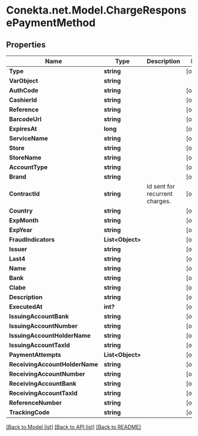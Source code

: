 # Conekta.net.Model.ChargeResponsePaymentMethod

## Properties

Name | Type | Description | Notes
------------ | ------------- | ------------- | -------------
**Type** | **string** |  | [optional] 
**VarObject** | **string** |  | 
**AuthCode** | **string** |  | [optional] 
**CashierId** | **string** |  | [optional] 
**Reference** | **string** |  | [optional] 
**BarcodeUrl** | **string** |  | [optional] 
**ExpiresAt** | **long** |  | [optional] 
**ServiceName** | **string** |  | [optional] 
**Store** | **string** |  | [optional] 
**StoreName** | **string** |  | [optional] 
**AccountType** | **string** |  | [optional] 
**Brand** | **string** |  | [optional] 
**ContractId** | **string** | Id sent for recurrent charges. | [optional] 
**Country** | **string** |  | [optional] 
**ExpMonth** | **string** |  | [optional] 
**ExpYear** | **string** |  | [optional] 
**FraudIndicators** | **List&lt;Object&gt;** |  | [optional] 
**Issuer** | **string** |  | [optional] 
**Last4** | **string** |  | [optional] 
**Name** | **string** |  | [optional] 
**Bank** | **string** |  | [optional] 
**Clabe** | **string** |  | [optional] 
**Description** | **string** |  | [optional] 
**ExecutedAt** | **int?** |  | [optional] 
**IssuingAccountBank** | **string** |  | [optional] 
**IssuingAccountNumber** | **string** |  | [optional] 
**IssuingAccountHolderName** | **string** |  | [optional] 
**IssuingAccountTaxId** | **string** |  | [optional] 
**PaymentAttempts** | **List&lt;Object&gt;** |  | [optional] 
**ReceivingAccountHolderName** | **string** |  | [optional] 
**ReceivingAccountNumber** | **string** |  | [optional] 
**ReceivingAccountBank** | **string** |  | [optional] 
**ReceivingAccountTaxId** | **string** |  | [optional] 
**ReferenceNumber** | **string** |  | [optional] 
**TrackingCode** | **string** |  | [optional] 

[[Back to Model list]](../README.md#documentation-for-models) [[Back to API list]](../README.md#documentation-for-api-endpoints) [[Back to README]](../README.md)

